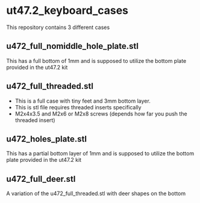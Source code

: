 # ut47.2_keyboard_cases

This repository contains 3 different cases

## u472_full_nomiddle_hole_plate.stl
This has a full bottom of 1mm and is supposed to utilize the bottom plate provided in the ut47.2 kit

## u472_full_threaded.stl
* This is a full case with tiny feet and 3mm bottom layer.
* This is stl file requires threaded inserts specifically
* M2x4x3.5 and M2x6 or M2x8 screws (depends how far you push the threaded insert) 

## u472_holes_plate.stl
This has a partial bottom layer of 1mm and is supposed to utilize the bottom plate provided in the ut47.2 kit

## u472_full_deer.stl
A variation of the  u472_full_threaded.stl with deer shapes on the bottom
